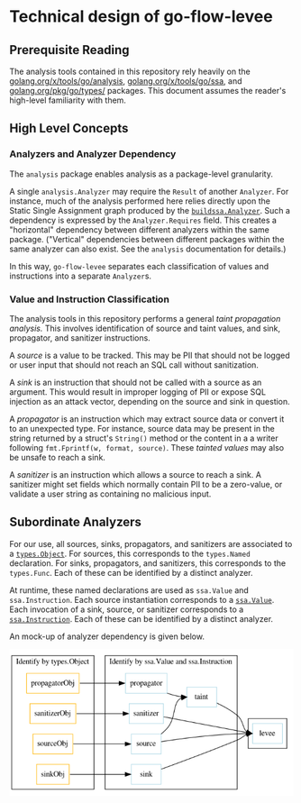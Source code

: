 # Technical design of go-flow-levee

## Prerequisite Reading
The analysis tools contained in this repository rely heavily on the
 [golang.org/x/tools/go/analysis](https://pkg.go.dev/golang.org/x/tools/go/analysis),
 [golang.org/x/tools/go/ssa](https://pkg.go.dev/golang.org/x/tools/go/ssa),
 and [golang.org/pkg/go/types/](https://golang.org/pkg/go/types/) packages.
This document assumes the reader's high-level familiarity with them.

## High Level Concepts

### Analyzers and Analyzer Dependency

The `analysis` package enables analysis as a package-level granularity.

A single `analysis.Analyzer` may require the `Result` of another `Analyzer`.
For instance, much of the analysis performed here relies directly upon the Static Single Assignment
graph produced by the [`buildssa.Analyzer`](https://pkg.go.dev/golang.org/x/tools/go/analysis/passes/buildssa).
Such a dependency is expressed by the `Analyzer.Requires` field.
This creates a "horizontal" dependency between different analyzers within the same package.
("Vertical" dependencies between different packages within the same analyzer can also exist.
See the `analysis` documentation for details.)

In this way, `go-flow-levee` separates each classification of values and instructions into a separate `Analyzer`s.

### Value and Instruction Classification

The analysis tools in this repository performs a general *taint propagation analysis.*
This involves identification of source and taint values, and sink, propagator, and sanitizer instructions.

A *source* is a value to be tracked.
This may be PII that should not be logged or user input that should not reach an SQL call without sanitization.

A *sink* is an instruction that should not be called with a source as an argument.
This would result in improper logging of PII or expose SQL injection as an attack vector, depending on the source and sink in question. 

A *propagator* is an instruction which may extract source data or convert it to an unexpected type.
For instance, source data may be present in the string returned by a struct's `String()` method or the content in a a writer following `fmt.Fprintf(w, format, source)`.
These *tainted values* may also be unsafe to reach a sink.

A *sanitizer* is an instruction which allows a source to reach a sink.
A sanitizer might set fields which normally contain PII to be a zero-value, or validate a user string as containing no malicious input.

## Subordinate Analyzers

For our use, all sources, sinks, propagators, and sanitizers are associated to a [`types.Object`](https://godoc.org/go/types#Object).
For sources, this corresponds to the `types.Named` declaration.
For sinks, propagators, and sanitizers, this corresponds to the `types.Func`.
Each of these can be identified by a distinct analyzer.

At runtime, these named declarations are used as `ssa.Value` and `ssa.Instruction`.
Each source instantiation corresponds to a [`ssa.Value`](https://godoc.org/golang.org/x/tools/go/ssa#Value).
Each invocation of a sink, source, or sanitizer corresponds to a [`ssa.Instruction`](https://godoc.org/golang.org/x/tools/go/ssa#Instruction).
Each of these can be identified by a distinct analyzer.

An mock-up of analyzer dependency is given below.

![analysis diagram](analyzers.dot.png)
